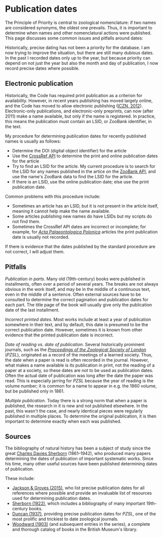 # Publication dates

The Principle of Priority is central to zoological nomenclature: if two names are
considered synonyms, the oldest one prevails. Thus, it is important to determine when
names and other nomenclatural actions were published. This page discusses some common
issues and pitfalls around dates:

Historically, precise dating has not been a priority for the database. I am now trying
to improve the situation, but there are still many dubious dates. In the past I recorded
dates only up to the year, but because priority can depend on not just the year but also
the month and day of publication, I now record precise dates where possible.

## Electronic publication

Historically, the Code has required print publication as a criterion for availability.
However, in recent years publishing has moved largely online, and the Code has moved to
allow electronic publishing ([ICZN, 2012](/a/59568)). Electronic-only publications, and
electronic-only preprints, can now (after 2011) make a name available, but only if the
name is registered. In practice, this means the publication must contain an LSID, or
ZooBank identifier, in the text.

My procedure for determining publication dates for recently published names is usually
as follows:

- Determine the DOI (digital object identifier) for the article
- Use the [CrossRef API](https://api.crossref.org/swagger-ui/index.html) to determine
  the print and online publication dates for the article
- Try to find an LSID for the article. My current procedure is to search for the LSID
  for any names published in the artice on the [ZooBank API](https://zoobank.org/Api),
  and use the name's ZooBank data to find the LSID for the article.
- If there is an LSID, use the online publication date; else use the print publication
  date.

Common problems with this procedure include:

- Sometimes an article has an LSID, but it is not present in the article itself, meaning
  it cannot help make the name available.
- Some articles publishing new names do have LSIDs but my scripts do not find them.
- Sometimes the CrossRef API dates are incorrect or incomplete; for example, for
  [_Acta Palaeontologica Polonica_](/cg/675) articles the print publication date is
  usually not recorded.

If there is evidence that the dates published by the standard procedure are not correct,
I will adjust them.

## Pitfalls

_Publication in parts_. Many old (19th-century) books were published in installments,
often over a period of several years. The breaks are not always obvious in the work
itself, and may be in the middle of a continuous text, even in the middle of a sentence.
Often external sources have to be consulted to determine the correct pagination and
publication dates for each part. The title page of the book will usually give only the
publication date of the last installment.

_Incorrect printed dates_. Most works include at least a year of publication somewhere
in their text, and by default, this date is presumed to be the correct publication date.
However, sometimes it is known from other evidence that the printed publication date is
incorrect.

_Date of reading vs. date of publication_. Several historically prominent journals, such
as the [_Proceedings of the Zoological Society of London_](/cg/1) (_PZSL_), originated
as a record of the meetings of a learned society. Thus, the date when a paper is read is
often recorded in the journal. However, what makes a name available is its publication
in print, not the reading of a paper at a society, so these dates are not to be used as
publication dates. Often the actual date of publication was long after the date the
paper was read. This is especially jarring for _PZSL_ because the year of reading is the
volume number; it is common for a name to appear in e.g. the 1860 volume, but be
published only in 1861.

_Multiple publication_. Today there is a strong norm that when a paper is published, the
research in it is new and not published elsewhere. In the past, this wasn't the case,
and nearly identical pieces were regularly published in multiple places. To determine
the original publication, it is then important to determine exactly when each was
published.

## Sources

The bibliography of natural history has been a subject of study since the great
[Charles Davies Sherborn](/h/53933) (1861–1942), who produced many papers determining
the dates of publication of important systematic works. Since his time, many other
useful sources have been published determining dates of publication.

These include:

- [Jackson & Groves (2015)](/a/34474), who list precise publication dates for all
  references where possible and provide an invaluable list of resources used for
  determining publication dates.
- [Sherborn (1922)](/a/59291), which includes a bibliography of many important
  19th-century books.
- [Duncan (1937)](/a/14498), providing precise publication dates for _PZSL_, one of the
  most prolific and trickiest to date zoological journals.
- [Woodward (1903)](/a/48772) (and subsequent entries in the series), a complete and
  thorough catalog of books in the British Museum's library.
